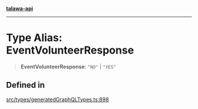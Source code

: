 [**talawa-api**](../../../README.md)

***

# Type Alias: EventVolunteerResponse

> **EventVolunteerResponse**: `"NO"` \| `"YES"`

## Defined in

[src/types/generatedGraphQLTypes.ts:898](https://github.com/Suyash878/talawa-api/blob/e4413cec641a837926071678fed3c7f67234e31e/src/types/generatedGraphQLTypes.ts#L898)
